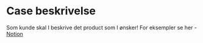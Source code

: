 # Case beskrivelse

Som kunde skal I beskrive det product som I ønsker! For eksempler se her - [Notion](https://mercantec.notion.site/Casebeskrivelse-og-Kravspec-60eb806216074896ae1b3c7f14d9b2b6?pvs=4)
